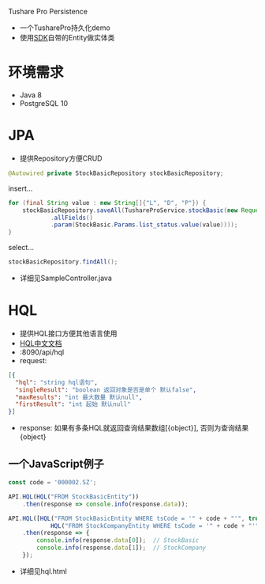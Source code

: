 Tushare Pro Persistence
- 一个TusharePro持久化demo
- 使用[SDK](https://github.com/qhh6eq/tushare-pro-java-sdk)自带的Entity做实体类

# 环境需求
- Java 8
- PostgreSQL 10

# JPA
- 提供Repository方便CRUD
```java
@Autowired private StockBasicRepository stockBasicRepository;
```
insert...
```java
for (final String value : new String[]{"L", "D", "P"}) {
    stockBasicRepository.saveAll(TushareProService.stockBasic(new Request<StockBasicEntity>() {}
            .allFields()
            .param(StockBasic.Params.list_status.value(value))));
}
```
select...
```java
stockBasicRepository.findAll();
```
- 详细见SampleController.java

# HQL
- 提供HQL接口方便其他语言使用
- [HQL中文文档](http://docs.jboss.org/hibernate/core/3.5/reference/zh-CN/html/queryhql.html)
- :8090/api/hql
- request:
```json
[{
  "hql": "string hql语句",
  "singleResult": "boolean 返回对象是否是单个 默认false",
  "maxResults": "int 最大数量 默认null",
  "firstResult": "int 起始 默认null"
}]
```
- response:
如果有多条HQL就返回查询结果数组[{object}], 否则为查询结果{object}

## 一个JavaScript例子
```javascript
const code = '000002.SZ';

API.HQL(HQL("FROM StockBasicEntity"))
    .then(response => console.info(response.data));

API.HQL([HQL("FROM StockBasicEntity WHERE tsCode = '" + code + "'", true),
            HQL("FROM StockCompanyEntity WHERE tsCode = '" + code + "'", true)])
    .then(response => {
        console.info(response.data[0]);  // StockBasic
        console.info(response.data[1]);  // StockCompany
    });
```
- 详细见hql.html